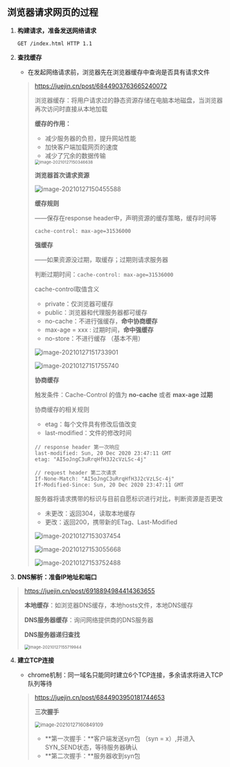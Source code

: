 ## 浏览器请求网页的过程

1. **构建请求，准备发送网络请求**

   ```shell
   GET /index.html HTTP 1.1
   ```

2. **查找缓存**

   - 在发起网络请求前，浏览器先在浏览器缓存中查询是否具有请求文件

   > https://juejin.cn/post/6844903763665240072
   >
   > 浏览器缓存：将用户请求过的静态资源存储在电脑本地磁盘，当浏览器再次访问时直接从本地加载
   >
   > **缓存的作用：**
   >
   > - 减少服务器的负担，提升网站性能
   > - 加快客户端加载网页的速度
   > - 减少了冗余的数据传输
   >
   > <img src="http.assets/image-20210127150346638.png" alt="image-20210127150346638" style="zoom:67%;" />
   >
   > **浏览器首次请求资源**
   >
   > ![image-20210127150455588](http.assets/image-20210127150455588.png)
   >
   > **缓存规则**
   >
   > ——保存在response header中，声明资源的缓存策略，缓存时间等
   >
   > ```shell
   > cache-control: max-age=31536000
   > ```
   >
   > **强缓存**
   >
   > ——如果资源没过期，取缓存；过期则请求服务器
   >
   > 判断过期时间：`cache-control: max-age=31536000`
   >
   > 
   >
   > cache-control取值含义
   >
   > - private：仅浏览器可缓存
   > - public：浏览器和代理服务器都可缓存
   > - no-cache：不进行强缓存，**命中协商缓存**
   > - max-age = xxx : 过期时间，**命中强缓存**
   > - no-store：不进行缓存 （基本不用）
   >
   > ![image-20210127151733901](http.assets/image-20210127151733901.png)
   >
   > ![image-20210127151755740](http.assets/image-20210127151755740.png)
   >
   >   
   >
   > **协商缓存**
   >
   > 触发条件：Cache-Control 的值为 **no-cache** 或者 **max-age 过期**
   >
   > 协商缓存的相关规则
   >
   > - etag：每个文件具有修改后值改变
   > - last-modified：文件的修改时间
   >
   > ```shell
   > // response header 第一次响应
   > last-modified: Sun, 20 Dec 2020 23:47:11 GMT
   > etag: "AI5oJngC3uRrqHfH3J2cVzLSc-4j"
   > 
   > // request header 第二次请求
   > If-None-Match: "AI5oJngC3uRrqHfH3J2cVzLSc-4j"
   > If-Modified-Since: Sun, 20 Dec 2020 23:47:11 GMT
   > ```
   >
   > 服务器将请求携带的标识与目前自愿标识进行对比，判断资源是否更改
   >
   > - 未更改：返回304，读取本地缓存
   > - 更改：返回200，携带新的ETag、Last-Modified
   >
   > ![image-20210127153037454](http.assets/image-20210127153037454.png)
   >
   > ![image-20210127153055668](http.assets/image-20210127153055668.png)
   >
   >  
   >
   > ![image-20210127153752488](http.assets/image-20210127153752488.png)

3.   **DNS解析：准备IP地址和端口**

   > https://juejin.cn/post/6918894984414363655
   >
   > **本地缓存**：如浏览器DNS缓存，本地hosts文件，本地DNS缓存
   >
   > **DNS服务器缓存**：询问网络提供商的DNS服务器
   >
   > **DNS服务器递归查找**
   >
   > <img src="http.assets/image-20210127155719944.png" alt="image-20210127155719944" style="zoom:67%;" />

4. **建立TCP连接**

   - chrome机制：同一域名只能同时建立6个TCP连接，多余请求将进入TCP队列等待

   > https://juejin.cn/post/6844903950181744653
   >
   > **三次握手**
   >
   > <img src="http.assets/image-20210127160849109.png" alt="image-20210127160849109" style="zoom:80%;" />
   >
   > - **第一次握手：**客户端发送syn包 （syn = x）,并进入 SYN_SEND状态，等待服务器确认
   > - **第二次握手：**服务器收到syn包

